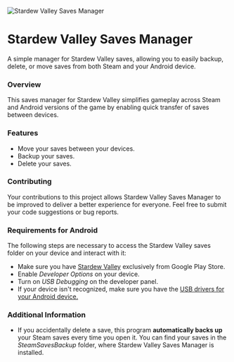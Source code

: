 ![Stardew Valley Saves Manager](https://i.imgur.com/btDXjWb.png)

# Stardew Valley Saves Manager

A simple manager for Stardew Valley saves, allowing you to easily backup, delete, or move saves from both Steam and your Android device.

### Overview

This saves manager for Stardew Valley simplifies gameplay across Steam and Android versions of the game by enabling quick transfer of saves between devices.

### Features

- Move your saves between your devices.
- Backup your saves.
- Delete your saves.

### Contributing

Your contributions to this project allows Stardew Valley Saves Manager to be improved to deliver a better experience for everyone. Feel free to submit your code suggestions or bug reports.

### Requirements for Android

The following steps are necessary to access the Stardew Valley saves folder on your device and interact with it:

- Make sure you have [Stardew Valley](https://play.google.com/store/apps/details?id=com.chucklefish.stardewvalley&hl=en_US&gl=US) exclusively from Google Play Store.
- Enable *Developer Options* on your device.
- Turn on *USB Debugging* on the developer panel.
- If your device isn't recognized, make sure you have the [USB drivers for your Android device.](https://developer.android.com/studio/run/oem-usb#Drivers)

### Additional Information

- If you accidentally delete a save, this program **automatically backs up** your Steam saves every time you open it. You can find your saves in the *SteamSavesBackup* folder, where Stardew Valley Saves Manager is installed.
